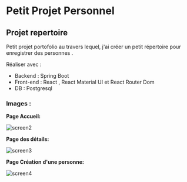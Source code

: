 # Petit Projet Personnel
## Projet repertoire 

Petit projet portofolio au travers lequel, j'ai créer un petit répertoire pour enregistrer des personnes .

Réaliser avec :
  - Backend : Spring Boot 
  - Front-end : React , React Material UI et React Router Dom 
  - DB : Postgresql

### Images :

**Page Accueil:**

![screen2](https://user-images.githubusercontent.com/91763448/153309829-b58e751d-0dfe-4717-b61d-e729ce2512aa.png)

**Page des détails:**

![screen3](https://user-images.githubusercontent.com/91763448/153309908-b8cc0387-10cf-4eb1-864a-e2b607acd741.png)

**Page Création d'une personne:**

![screen4](https://user-images.githubusercontent.com/91763448/153310036-48d2e201-421f-4bf8-8e09-d12c6d9469b8.png)
